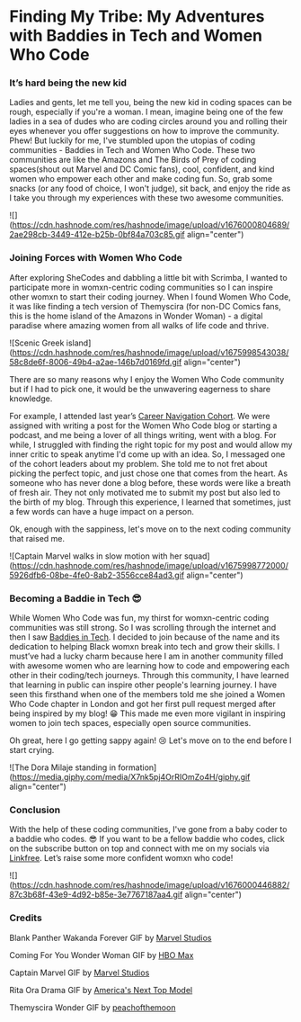 # Finding My Tribe: My Adventures with Baddies in Tech and Women Who Code

### It’s hard being the new kid

Ladies and gents, let me tell you, being the new kid in coding spaces can be rough, especially if you're a woman. I mean, imagine being one of the few ladies in a sea of dudes who are coding circles around you and rolling their eyes whenever you offer suggestions on how to improve the community. Phew! But luckily for me, I've stumbled upon the utopias of coding communities - Baddies in Tech and Women Who Code. These two communities are like the Amazons and The Birds of Prey of coding spaces(shout out Marvel and DC Comic fans), cool, confident, and kind women who empower each other and make coding fun. So, grab some snacks (or any food of choice, I won't judge), sit back, and enjoy the ride as I take you through my experiences with these two awesome communities.

![](https://cdn.hashnode.com/res/hashnode/image/upload/v1676000804689/2ae298cb-3449-412e-b25b-0bf84a703c85.gif align="center")

### Joining Forces with Women Who Code

After exploring SheCodes and dabbling a little bit with Scrimba, I wanted to participate more in womxn-centric coding communities so I can inspire other womxn to start their coding journey. When I found Women Who Code, it was like finding a tech version of Themyscira (for non-DC Comics fans, this is the home island of the Amazons in Wonder Woman) - a digital paradise where amazing women from all walks of life code and thrive.

![Scenic Greek island](https://cdn.hashnode.com/res/hashnode/image/upload/v1675998543038/58c8de6f-8006-49b4-a2ae-146b7d0169fd.gif align="center")

There are so many reasons why I enjoy the Women Who Code community but if I had to pick one, it would be the unwavering eagerness to share knowledge.

For example, I attended last year’s [Career Navigation Cohort](https://www.womenwhocode.com/career-nav/about). We were assigned with writing a post for the Women Who Code blog or starting a podcast, and me being a lover of all things writing, went with a blog. For while, I struggled with finding the right topic for my post and would allow my inner critic to speak anytime I'd come up with an idea. So, I messaged one of the cohort leaders about my problem. She told me to not fret about picking the perfect topic, and just chose one that comes from the heart. As someone who has never done a blog before, these words were like a breath of fresh air. They not only motivated me to submit my post but also led to the birth of my blog. Through this experience, I learned that sometimes, just a few words can have a huge impact on a person.

Ok, enough with the sappiness, let's move on to the next coding community that raised me.

![Captain Marvel walks in slow motion with her squad](https://cdn.hashnode.com/res/hashnode/image/upload/v1675998772000/5926dfb6-08be-4fe0-8ab2-3556cce84ad3.gif align="center")

### Becoming a Baddie in Tech 😎

While Women Who Code was fun, my thirst for womxn-centric coding communities was still strong. So I was scrolling through the internet and then I saw [Baddies in Tech](https://www.baddiesintech.com/). I decided to join because of the name and its dedication to helping Black womxn break into tech and grow their skills. I must’ve had a lucky charm because here I am in another community filled with awesome women who are learning how to code and empowering each other in their coding/tech journeys. Through this community, I have learned that learning in public can inspire other people's learning journey. I have seen this firsthand when one of the members told me she joined a Women Who Code chapter in London and got her first pull request merged after being inspired by my blog! 😁 This made me even more vigilant in inspiring women to join tech spaces, especially open source communities.

Oh great, here I go getting sappy again! 😢 Let's move on to the end before I start crying.

![The Dora Milaje standing in formation](https://media.giphy.com/media/X7nk5pj4OrRIOmZo4H/giphy.gif align="center")

### Conclusion

With the help of these coding communities, I've gone from a baby coder to a baddie who codes. 😎 If you want to be a fellow baddie who codes, click on the subscribe button on top and connect with me on my socials via [Linkfree](https://linkfree.eddiehub.io/CBID2). Let’s raise some more confident womxn who code!

![](https://cdn.hashnode.com/res/hashnode/image/upload/v1676000446882/87c3b68f-43e9-4d92-b85e-3e7767187aa4.gif align="center")

### Credits

Blank Panther Wakanda Forever GIF by [Marvel Studios](https://media.giphy.com/media/X7nk5pj4OrRIOmZo4H/giphy.gif)

Coming For You Wonder Woman GIF by [HBO Max](https://media.giphy.com/media/fbVm7CtfIbE7GeatQN/giphy-downsized-large.gif)

Captain Marvel GIF by [Marvel Studios](https://media.giphy.com/media/7E8np97nnvUijWsE0C/giphy.gif)

Rita Ora Drama GIF by [America's Next Top Model](https://media.giphy.com/media/l0ExkGsxEww5bXUVq/giphy-downsized-large.gif)

Themyscira Wonder GIF by [peachofthemoon](https://tenor.com/view/themyscira-wonder-woman-gif-21114209)
